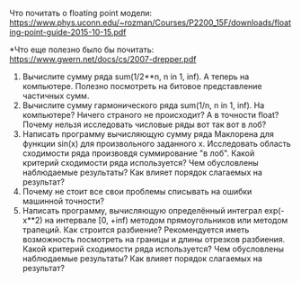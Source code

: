 Что почитать о floating point модели:  
https://www.phys.uconn.edu/~rozman/Courses/P2200_15F/downloads/floating-point-guide-2015-10-15.pdf  

*Что еще полезно было бы почитать:  
https://www.gwern.net/docs/cs/2007-drepper.pdf  


1. Вычислите сумму ряда sum(1/2**n, n in 1, inf). А теперь на компьютере. Полезно посмотреть на битовое представление частичных сумм. 
2. Вычислите сумму гармонического ряда sum(1/n, n in 1, inf). На компьютере? Ничего страного не происходит? А в точности float? Почему нельзя исследовать числовые ряды вот так вот в лоб?  
3. Написать программу вычисляющую сумму ряда Маклорена для функции sin(x) для произвольного заданного x. Исследовать область сходимости ряда произвовдя суммирование "в лоб". Какой критерий сходимости ряда используется? Чем обусловлены наблюдаемые результаты? Как влияет порядок слагаемых на результат?  
4. Почему не стоит все свои проблемы списывать на ошибки машинной точности?
5. Написать программу, вычисляющую определённый интеграл exp(-x**2) на интервале [0, +inf) методом прямоугольников или методом трапеций. Как строится разбиение? Рекомендуется иметь возможность посмотреть на границы и длины отрезков разбиения. Какой критерий сходимости ряда используется? Чем обусловлены наблюдаемые результаты? Как влияет порядок слагаемых на результат?  
